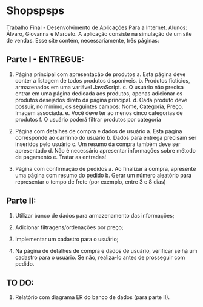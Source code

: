 # Shopspsps
Trabalho Final - Desenvolvimento de Aplicações Para a Internet.
Alunos: Álvaro, Giovanna e Marcelo.
A aplicação consiste na simulação de um site de vendas. Esse site contém, necessariamente, três páginas:

## Parte I - ENTREGUE:
1. Página principal com apresentação de produtos
  a. Esta página deve conter a listagem de todos produtos disponíveis.
  b. Produtos fictícios, armazenados em uma variável JavaScript.
  c. O usuário não precisa entrar em uma página dedicada aos produtos, apenas adicionar os produtos desejados direto da página principal.
  d. Cada produto deve possuir, no mínimo, os seguintes campos: Nome, Categoria, Preço, Imagem associada.
  e. Você deve ter ao menos cinco categorias de produtos
  f. O usuário poderá filtrar produtos por categoria

2. Página com detalhes de compra e dados de usuário
  a. Esta página corresponde ao carrinho do usuário
  b. Dados para entrega precisam ser inseridos pelo usuário
  c. Um resumo da compra também deve ser apresentado
  d. Não é necessário apresentar informações sobre método de pagamento
  e. Tratar as entradas!

3. Página com confirmação de pedidos
  a. Ao finalizar a compra, apresente uma página com resumo do pedido
  b. Gerar um número aleatório para representar o tempo de frete (por exemplo, entre 3 e 8 dias)

## Parte II:
1. Utilizar banco de dados para armazenamento das informações;

2. Adicionar filtragens/ordenações por preço;

3. Implementar um cadastro para o usuário;

4. Na página de detalhes de compra e dados de usuário, verificar se há um cadastro para o usuário. Se não, realiza-lo antes de prosseguir com pedido.


## TO DO:
1. Relatório com diagrama ER do banco de dados (para parte II).